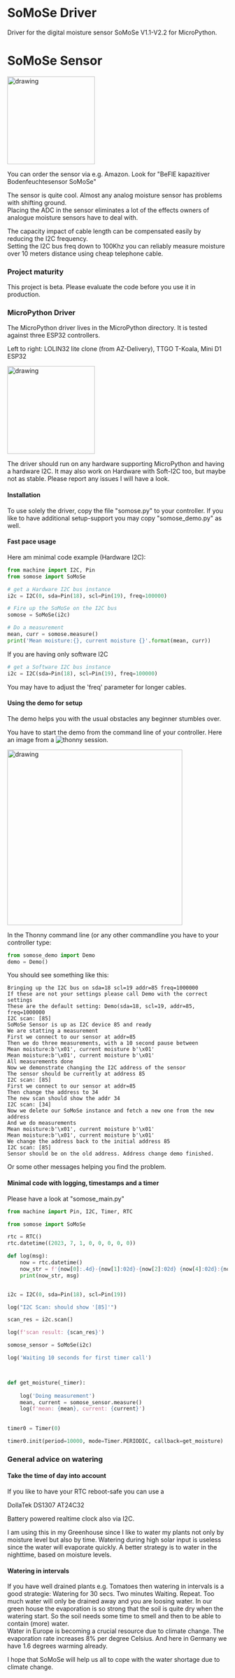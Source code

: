 
# SoMoSe Driver
Driver for the digital moisture sensor SoMoSe V1.1-V2.2 for MicroPython.


# SoMoSe Sensor
<img src="https://github.com/Inqbus/somose/blob/main/images/sensor.jpg" alt="drawing" width="200"/>

You can order the sensor via e.g. Amazon. Look for "BeFlE kapazitiver Bodenfeuchtesensor SoMoSe" 

The sensor is quite cool. Almost any analog moisture sensor has problems with shifting ground.   
Placing the ADC in the sensor eliminates a lot of the effects owners of analogue moisture sensors have to deal with.

The capacity impact of cable length can be compensated easily by reducing the I2C frequency.   
Setting the I2C bus freq down to 100Khz you can reliably measure moisture over 10 meters distance using cheap telephone cable.


### Project maturity
This project is beta. Please evaluate the code before you use it in production.


### MicroPython Driver
The MicroPython driver lives in the MicroPython directory. It is tested against three ESP32 controllers. 

Left to right: LOLIN32 lite clone (from AZ-Delivery), TTGO T-Koala, Mini D1 ESP32

<img src="https://github.com/Inqbus/somose/blob/main/images/esp32_controller.jpg" alt="drawing" width="200"/>

The driver should run on any hardware supporting MicroPython and having a hardware I2C. It may also work on Hardware with Soft-I2C too, but maybe not as stable. 
Please report any issues I will have a look.


#### Installation

To use solely the driver, copy the file "somose.py" to your controller.
If you like to have additional setup-support you may copy "somose_demo.py" as well.

#### Fast pace usage

Here am minimal code example (Hardware I2C):

```python
from machine import I2C, Pin
from somose import SoMoSe

# get a Hardware I2C bus instance
i2c = I2C(0, sda=Pin(18), scl=Pin(19), freq=100000)

# Fire up the SoMoSe on the I2C bus 
somose = SoMoSe(i2c)

# Do a measurement
mean, curr = somose.measure()
print('Mean moisture:{}, current moisture {}'.format(mean, curr))
```

If you are having only software I2C 

```python
# get a Software I2C bus instance
i2c = I2C(sda=Pin(18), scl=Pin(19), freq=100000)
```

You may have to adjust the 'freq' parameter for longer cables. 


#### Using the demo for setup

The demo helps you with the usual obstacles any beginner stumbles over.

You have to start the demo from the command line of your controller. Here an image from a ![thonny](https://thonny.org) session.

<img src="https://github.com/Inqbus/somose/blob/main/images/setup_1.png" alt="drawing" width="400"/>

In the Thonny command line (or any other commandline you have to your controller type:

```python
from somose_demo import Demo
demo = Demo()
```

You should see something like this:

```
Bringing up the I2C bus on sda=18 scl=19 addr=85 freq=1000000
If these are not your settings please call Demo with the correct settings
These are the default setting: Demo(sda=18, scl=19, addr=85, freq=1000000
I2C scan: [85]
SoMoSe Sensor is up as I2C device 85 and ready
We are statting a measurement
First we connect to our sensor at addr=85
Then we do three measurements, with a 10 second pause between
Mean moisture:b'\x01', current moisture b'\x01'
Mean moisture:b'\x01', current moisture b'\x01'
All measurements done
Now we demonstrate changing the I2C address of the sensor
The sensor should be currently at address 85
I2C scan: [85]
First we connect to our sensor at addr=85
Then change the address to 34
The new scan should show the addr 34
I2C scan: [34]
Now we delete our SoMoSe instance and fetch a new one from the new address
And we do measurements
Mean moisture:b'\x01', current moisture b'\x01'
Mean moisture:b'\x01', current moisture b'\x01'
We change the address back to the initial address 85
I2C scan: [85]
Sensor should be on the old address. Address change demo finished.
```

Or some other messages helping you find the problem.


#### Minimal code with logging, timestamps and a timer

Please have a look at "somose_main.py"

```python
from machine import Pin, I2C, Timer, RTC

from somose import SoMoSe

rtc = RTC()
rtc.datetime((2023, 7, 1, 0, 0, 0, 0, 0))

def log(msg):
    now = rtc.datetime()
    now_str = f'{now[0]:.4d}-{now[1]:02d}-{now[2]:02d} {now[4]:02d}:{now[5]:02d}:{now[6]:02d}' 
    print(now_str, msg)


i2c = I2C(0, sda=Pin(18), scl=Pin(19))

log("I2C Scan: should show '[85]'")

scan_res = i2c.scan()

log(f'scan result: {scan_res}')

somose_sensor = SoMoSe(i2c)

log('Waiting 10 seconds for first timer call')



def get_moisture(_timer):
    
    log('Doing measurement')
    mean, current = somose_sensor.measure()
    log(f'mean: {mean}, current: {current}')
    
    
timer0 = Timer(0)

timer0.init(period=10000, mode=Timer.PERIODIC, callback=get_moisture)
```

### General advice on watering

#### Take the time of day into account

If you like to have your RTC reboot-safe you can use a

DollaTek DS1307 AT24C32

Battery powered realtime clock also via I2C. 

I am using this in my Greenhouse since I like to water my plants not only by moisture level but also by time. Watering 
during high solar input is useless since the water will evaporate quickly. A better strategy is to water in the 
nighttime, based on moisture levels.


#### Watering in intervals

If you have well drained plants e.g. Tomatoes then watering in intervals is a good strategie: Watering for 30 secs. Two minutes Waiting. Repeat.
Too much water will only be drained away and you are loosing water. 
In our green house the evaporation is so strong that the soil is quite dry when the watering start. So the soil needs some time to smell and 
then to be able to contain (more) water.     
Water in Europe is becoming a crucial resource due to climate change. The evaporation rate increases 8% per degree Celsius. 
And here in Germany we have 1.6 degrees warming already. 

I hope that SoMoSe will help us all to cope with the water shortage due to climate change.  
